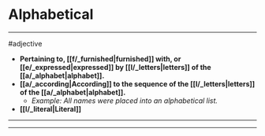# Alphabetical
---
#adjective
- **Pertaining to, [[f/_furnished|furnished]] with, or [[e/_expressed|expressed]] by [[l/_letters|letters]] of the [[a/_alphabet|alphabet]].**
- **[[a/_according|According]] to the sequence of the [[l/_letters|letters]] of the [[a/_alphabet|alphabet]].**
	- _Example: All names were placed into an alphabetical list._
- **[[l/_literal|Literal]]**
---
---
